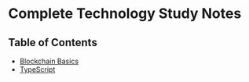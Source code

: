 # Complete Technology Study Notes

## Table of Contents

- [Blockchain Basics](Blockchain/Blockchain.md)
- [TypeScript](TypeScript/TypeScript.md)



